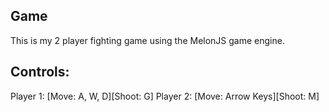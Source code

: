Game
-------------------------------------------------------------------------------

This is my 2 player fighting game using the MelonJS game engine.


Controls:
-------------------------------------------------------------------------------

Player 1: [Move: A, W, D][Shoot: G]
Player 2: [Move: Arrow Keys][Shoot: M]
